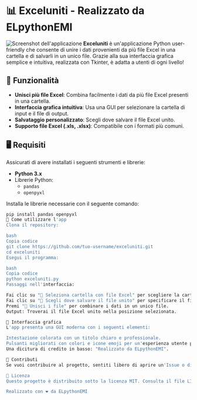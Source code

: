 # 📊 Exceluniti - Realizzato da ELpythonEMI
![Screenshot dell'applicazione](images/screenshot.png)
**Exceluniti** è un'applicazione Python user-friendly che consente di unire i dati provenienti da più file Excel in una cartella e di salvarli in un unico file. Grazie alla sua interfaccia grafica semplice e intuitiva, realizzata con Tkinter, è adatta a utenti di ogni livello!

## 🚀 Funzionalità

- **Unisci più file Excel**: Combina facilmente i dati da più file Excel presenti in una cartella.
- **Interfaccia grafica intuitiva**: Usa una GUI per selezionare la cartella di input e il file di output.
- **Salvataggio personalizzato**: Scegli dove salvare il file Excel unito.
- **Supporto file Excel (.xls, .xlsx)**: Compatibile con i formati più comuni.

## 🖥️ Requisiti

Assicurati di avere installati i seguenti strumenti e librerie:

- **Python 3.x**
- Librerie Python:
  - `pandas`
  - `openpyxl`

Installa le librerie necessarie con il seguente comando:
```bash
pip install pandas openpyxl
📂 Come utilizzare l'app
Clona il repository:

bash
Copia codice
git clone https://github.com/tuo-username/exceluniti.git
cd exceluniti
Esegui il programma:

bash
Copia codice
python exceluniti.py
Passaggi nell'interfaccia:

Fai clic su "📂 Seleziona cartella con file Excel" per scegliere la cartella con i file Excel.
Fai clic su "💾 Scegli dove salvare il file unito" per specificare il file di output.
Premi "🔗 Unisci i file" per combinare i dati in un unico file.
Output: Troverai il file Excel unito nella posizione selezionata.

🎨 Interfaccia grafica
L'app presenta una GUI moderna con i seguenti elementi:

Intestazione colorata con un titolo chiaro e professionale.
Pulsanti migliorati con colori e icone emoji per un'esperienza utente più piacevole.
Una dicitura di credito in basso: "Realizzato da ELpythonEMI".

🤝 Contributi
Se vuoi contribuire al progetto, sentiti libero di aprire un'Issue o di fare un Pull Request.

📜 Licenza
Questo progetto è distribuito sotto la licenza MIT. Consulta il file LICENSE per maggiori dettagli.

Realizzato con ❤️ da ELpythonEMI
